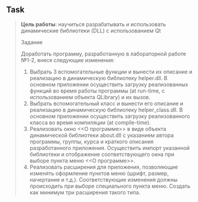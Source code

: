 ## Task

> **Цель работы**:
> научиться разрабатывать и использовать динамические библиотеки (DLL) с использованием Qt
> 
> Задание
> 
> Доработать программу, разработанную в лабораторной работе №1-2, внеся следующие изменения:
> 1. Выбрать 3 вспомогательные функции и вынести их описание
> и реализацию в динамическую библиотеку helper.dll.
> В основном приложении осуществить загрузку реализованных функций во время работы программы
> (at run-time, с использованием объекта QLibrary) и их вызов.
> 2. Выбрать вспомогательный класс и вынести его описание
> и реализацию в динамическую библиотеку helper_class.dll.
> В основном приложении осуществить загрузку реализованного класса во время компиляции (at compile-time).
> 3. Реализовать окно <<О программе>> в виде объекта динамической библиотеки about.dll
> с указанием автора программы, группы, курса и краткого описания разработанного приложения.
> Осуществить импорт указанной библиотеки и отображение соответствующего окна при выборе
> пункта меню <<О программе>>.
> 4. Реализовать расширения для приложения, позволяющие изменять оформление пунктов меню
> (шрифт, размер, начертание и т.д.).
> Соответствующие изменения должны происходить при выборе специального пункта меню.
> Создать как минимум три расширения такого типа.
